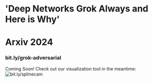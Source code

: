# 'Deep Networks Grok Always and Here is Why'
# Arxiv 2024
### bit.ly/grok-adversarial


Coming Soon!
Check out our visualization tool in the meantime: ![bit.ly/splinecam](bit.ly/splinecam)
